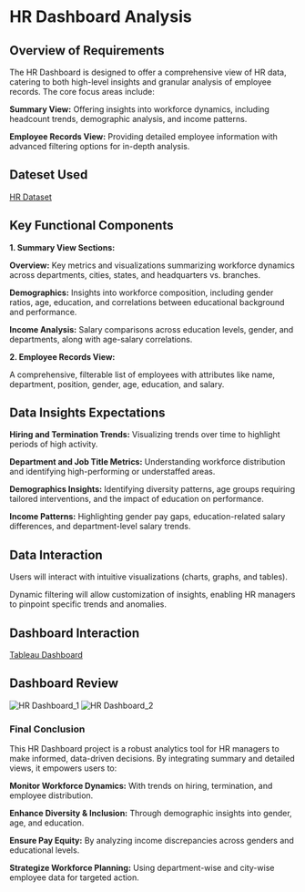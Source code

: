 # HR Dashboard Analysis
## Overview of Requirements

The HR Dashboard is designed to offer a comprehensive view of HR data, catering to both high-level insights and granular analysis of employee records. The core focus areas include:

**Summary View:** Offering insights into workforce dynamics, including headcount trends, demographic analysis, and income patterns.

**Employee Records View:** Providing detailed employee information with advanced filtering options for in-depth analysis.

## Dateset Used
<a href="https://github.com/Sagar472820/Guided_Projects/blob/main/HumanResources.csv"> HR Dataset </a>

## Key Functional Components

**1. Summary View Sections:**

   **Overview:** Key metrics and visualizations summarizing workforce dynamics across departments, cities, states, and headquarters vs. branches.

  **Demographics:** Insights into workforce composition, including gender ratios, age, education, and correlations between educational background and performance.

  **Income Analysis:** Salary comparisons across education levels, gender, and departments, along with age-salary correlations.

**2. Employee Records View:**

  A comprehensive, filterable list of employees with attributes like name, department, position, gender, age, education, and salary.

## Data Insights Expectations

  **Hiring and Termination Trends:** Visualizing trends over time to highlight periods of high activity.

  **Department and Job Title Metrics:** Understanding workforce distribution and identifying high-performing or understaffed areas.

  **Demographics Insights:** Identifying diversity patterns, age groups requiring tailored interventions, and the impact of education on performance.

  **Income Patterns:** Highlighting gender pay gaps, education-related salary differences, and department-level salary trends.

## Data Interaction

  Users will interact with intuitive visualizations (charts, graphs, and tables).

  Dynamic filtering will allow customization of insights, enabling HR managers to pinpoint specific trends and anomalies.

## Dashboard Interaction
<a href="https://public.tableau.com/app/profile/sagar.gaikwad1910/viz/HRDashboard_17330466165040/HRDetails?publish=yes"> Tableau Dashboard </a>

## Dashboard Review
![HR Dashboard_1](https://github.com/user-attachments/assets/1f5287c1-d221-4672-9897-888be606c3de)
![HR Dashboard_2](https://github.com/user-attachments/assets/5790dbe8-41e5-40ba-8607-7b6e174a7ff4)

### Final Conclusion

This HR Dashboard project is a robust analytics tool for HR managers to make informed, data-driven decisions. By integrating summary and detailed views, it empowers users to:

**Monitor Workforce Dynamics:** With trends on hiring, termination, and employee distribution.

**Enhance Diversity & Inclusion:** Through demographic insights into gender, age, and education.

**Ensure Pay Equity:** By analyzing income discrepancies across genders and educational levels.

**Strategize Workforce Planning:** Using department-wise and city-wise employee data for targeted action.







